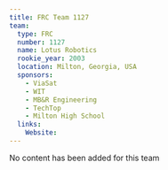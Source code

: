 ```yaml
---
title: FRC Team 1127
team:
  type: FRC
  number: 1127
  name: Lotus Robotics
  rookie_year: 2003
  location: Milton, Georgia, USA
  sponsors:
    - ViaSat
    - WIT
    - MB&R Engineering
    - TechTop
    - Milton High School
  links:
    Website: 
---
```

No content has been added for this team